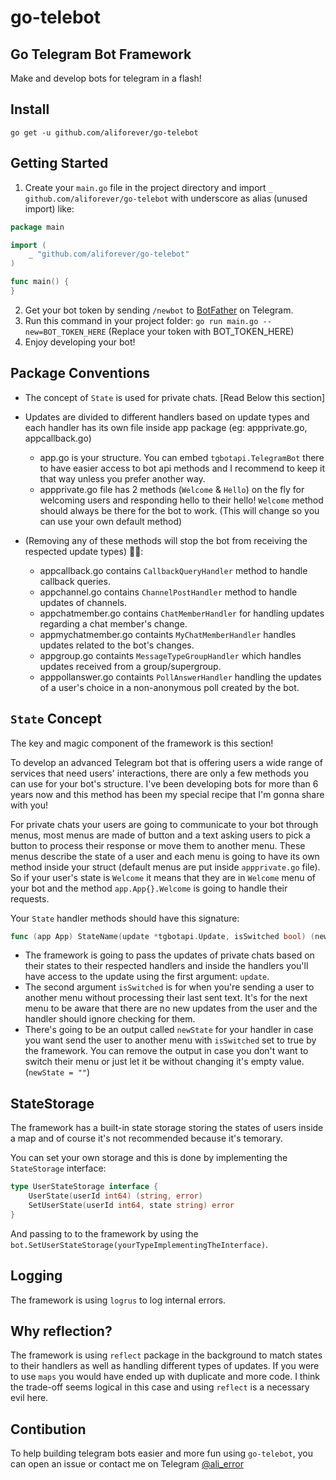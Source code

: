 # go-telebot

## Go Telegram Bot Framework 
Make and develop bots for telegram in a flash!

## Install
`go get -u github.com/aliforever/go-telebot`

## Getting Started
1. Create your `main.go` file in the project directory and import `_ github.com/aliforever/go-telebot` with underscore as alias (unused import) like:
```go
package main

import (
	_ "github.com/aliforever/go-telebot" 
)

func main() {
}
```
2. Get your bot token by sending `/newbot` to [BotFather](https://t.me/botfather) on Telegram.
3. Run this command in your project folder:
`go run main.go --new=BOT_TOKEN_HERE`
(Replace your token with BOT_TOKEN_HERE)
4. Enjoy developing your bot!

## Package Conventions
- The concept of `State` is used for private chats. [Read Below this section]
- Updates are divided to different handlers based on update types and each handler has its own file inside app package (eg: appprivate.go, appcallback.go)
  - app.go is your structure. You can embed `tgbotapi.TelegramBot` there to have easier access to bot api methods and I recommend to keep it that way unless you prefer another way.
  - appprivate.go file has 2 methods (`Welcome` & `Hello`) on the fly for welcoming users and responding hello to their hello! `Welcome` method should always be there for the bot to work. (This will change so you can use your own default method)

- (Removing any of these methods will stop the bot from receiving the respected update types) 🔽🔽:
  - appcallback.go contains `CallbackQueryHandler` method to handle callback queries.
  - appchannel.go contains `ChannelPostHandler` method to handle updates of channels. 
  - appchatmember.go contains `ChatMemberHandler` for handling updates regarding a chat member's change. 
  - appmychatmember.go containts `MyChatMemberHandler` handles updates related to the bot's changes.
  - appgroup.go containts `MessageTypeGroupHandler` which handles updates received from a group/supergroup.
  - apppollanswer.go containts `PollAnswerHandler` handling the updates of a user's choice in a non-anonymous poll created by the bot.

## `State` Concept
The key and magic component of the framework is this section! 

To develop an advanced Telegram bot that is offering users a wide range of services that need users' interactions, there are only a few methods you can use for your bot's structure. I've been developing bots for more than 6 years now and this method has been my special recipe that I'm gonna share with you!

For private chats your users are going to communicate to your bot through menus, most menus are made of button and a text asking users to pick a button to process their response or move them to another menu. These menus describe the state of a user and each menu is going to have its own method inside your struct (default menus are put inside `appprivate.go` file). So if your user's state is `Welcome` it means that they are in `Welcome` menu of your bot and the method `app.App{}.Welcome` is going to handle their requests. 

Your `State` handler methods should have this signature:

```go
func (app App) StateName(update *tgbotapi.Update, isSwitched bool) (newState string) {}
```
  - The framework is going to pass the updates of private chats based on their states to their respected handlers and inside the handlers you'll have access to the update using the first argument: `update`.
  - The second argument `isSwitched` is for when you're sending a user to another menu without processing their last sent text. It's for the next menu to be aware that there are no new updates from the user and the handler should ignore checking for them.
  - There's going to be an output called `newState` for your handler in case you want send the user to another menu with `isSwitched` set to true by the framework. You can remove the output in case you don't want to switch their menu or just let it be without changing it's empty value. (`newState = ""`)

## StateStorage
The framework has a built-in state storage storing the states of users inside a map and of course it's not recommended because it's temorary.

You can set your own storage and this is done by implementing the `StateStorage` interface:
```go
type UserStateStorage interface {
	UserState(userId int64) (string, error)
	SetUserState(userId int64, state string) error
}
```

And passing to to the framework by using the 
`bot.SetUserStateStorage(yourTypeImplementingTheInterface)`. 

## Logging
The framework is using `logrus` to log internal errors.

## Why reflection?
The framework is using `reflect` package in the background to match states to their handlers as well as handling different types of updates. If you were to use `maps` you would have ended up with duplicate and more code. I think the trade-off seems logical in this case and using `reflect` is a necessary evil here.

## Contibution
To help building telegram bots easier and more fun using `go-telebot`, you can open an issue or contact me on Telegram [@ali_error](https://t.me/ali_error)

